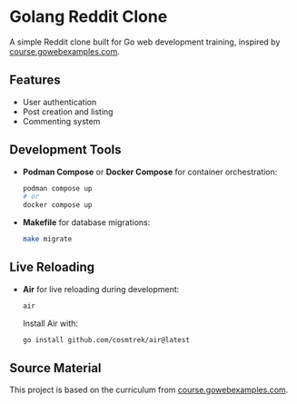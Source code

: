 # Golang Reddit Clone

A simple Reddit clone built for Go web development training, inspired by [course.gowebexamples.com](https://course.gowebexamples.com).

## Features

- User authentication
- Post creation and listing
- Commenting system

## Development Tools

- **Podman Compose** or **Docker Compose** for container orchestration:
  ```sh
  podman compose up
  # or
  docker compose up
  ```
- **Makefile** for database migrations:
  ```sh
  make migrate
  ```

## Live Reloading

- **Air** for live reloading during development:
  ```sh
  air
  ```
  Install Air with:
  ```sh
  go install github.com/cosmtrek/air@latest
  ```

## Source Material

This project is based on the curriculum from [course.gowebexamples.com](https://course.gowebexamples.com).
